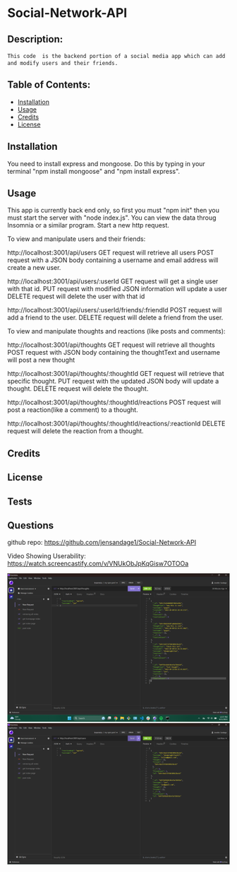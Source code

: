 # Social-Network-API


## Description:
    This code  is the backend portion of a social media app which can add and modify users and their friends.  

## Table of Contents:
* [Installation](#installation)
* [Usage](#usage)
* [Credits](#credits)
* [License](#license)

## Installation
You need to install express and mongoose. Do this by typing in your terminal "npm install mongoose" and "npm install express".  

## Usage
This app is currently back end only, so first you must "npm init" then you  must start the server with "node index.js". You can view the data throug Insomnia or a similar program. Start a new http request.

To view and manipulate users and their friends: 

http://localhost:3001/api/users
GET request will retrieve all users
POST request with a JSON body containing a username and email address will create a new user. 

http://localhost:3001/api/users/:userId
GET request will get a single user with that id.
PUT request with modified JSON information will update a user
DELETE request will delete the user with that id

http://localhost:3001/api/users/:userId/friends/:friendId
POST request will add a friend to the user. 
DELETE request will delete a friend from the user. 

To view and manipulate thoughts and reactions (like posts and comments):

http://localhost:3001/api/thoughts
GET request will retrieve all thoughts
POST request with JSON body containing the thoughtText and username will post a new thought

http://localhost:3001/api/thoughts/:thoughtId
GET request will retrieve that specific thought.
PUT request with the updated JSON body will update a thought.
DELETE request will delete the thought.

http://localhost:3001/api/thoughts/:thoughtId/reactions
POST request will post a reaction(like a comment) to a thought.

http://localhost:3001/api/thoughts/:thoughtId/reactions/:reactionId
DELETE request will delete the reaction from a thought. 

## Credits

## License  

## Tests


## Questions

github repo:
https://github.com/jensandage1/Social-Network-API

 Video Showing Userability:
 https://watch.screencastify.com/v/VNUkObJpKqGisw7OTOOa

![screenshot of Insomnia showing all current thoughts](<utils/Screenshot 2023-09-11 123805.png>)![screenshot of Insomnia showing all current users](<utils/Screenshot 2023-09-11 123819.png>)